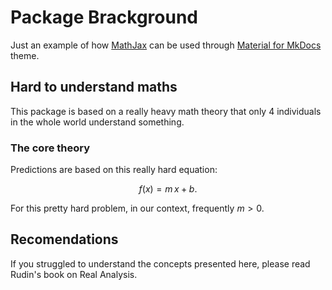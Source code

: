 # Package Brackground

Just an example of how [MathJax](https://www.mathjax.org/) can be used through [Material for MkDocs](https://squidfunk.github.io/mkdocs-material/reference/math/#mathjax-mkdocsyml) theme.

## Hard to understand maths

This package is based on a really heavy math theory that only 4 individuals in the whole world understand something.

### The core theory

Predictions are based on this really hard equation:

$$
f(x) = m\,x + b.
$$

For this pretty hard problem, in our context, frequently $m \gt 0$.

## Recomendations

If you struggled to understand the concepts presented here, please read Rudin's book on Real Analysis.
